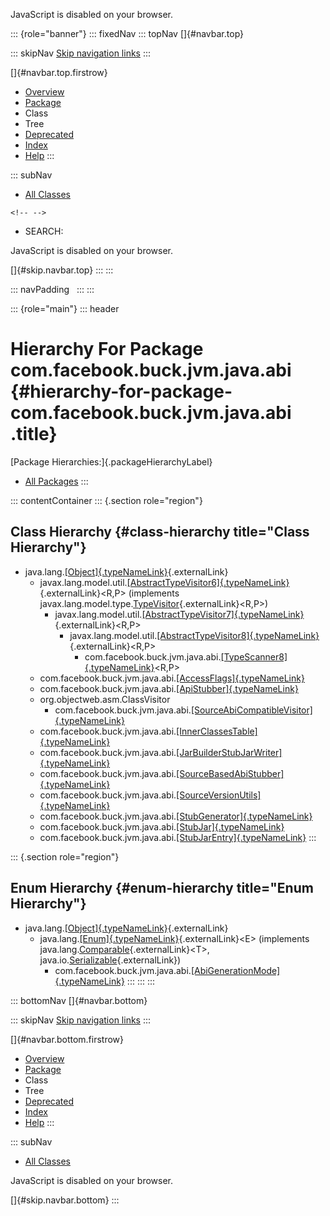 <div>

JavaScript is disabled on your browser.

</div>

::: {role="banner"}
::: fixedNav
::: topNav
[]{#navbar.top}

::: skipNav
[Skip navigation links](#skip.navbar.top "Skip navigation links")
:::

[]{#navbar.top.firstrow}

-   [Overview](../../../../../../index.html)
-   [Package](package-summary.html)
-   Class
-   Tree
-   [Deprecated](../../../../../../deprecated-list.html)
-   [Index](../../../../../../index-all.html)
-   [Help](../../../../../../help-doc.html)
:::

::: subNav
-   [All Classes](../../../../../../allclasses.html)

```{=html}
<!-- -->
```
-   SEARCH:

<div>

<div>

JavaScript is disabled on your browser.

</div>

</div>

[]{#skip.navbar.top}
:::
:::

::: navPadding
 
:::
:::

::: {role="main"}
::: header
# Hierarchy For Package com.facebook.buck.jvm.java.abi {#hierarchy-for-package-com.facebook.buck.jvm.java.abi .title}

[Package Hierarchies:]{.packageHierarchyLabel}

-   [All Packages](../../../../../../overview-tree.html)
:::

::: contentContainer
::: {.section role="region"}
## Class Hierarchy {#class-hierarchy title="Class Hierarchy"}

-   java.lang.[[Object]{.typeNameLink}](http://docs.oracle.com/javase/7/docs/api/java/lang/Object.html?is-external=true "class or interface in java.lang"){.externalLink}
    -   javax.lang.model.util.[[AbstractTypeVisitor6]{.typeNameLink}](http://docs.oracle.com/javase/7/docs/api/javax/lang/model/util/AbstractTypeVisitor6.html?is-external=true "class or interface in javax.lang.model.util"){.externalLink}\<R,​P\>
        (implements
        javax.lang.model.type.[TypeVisitor](http://docs.oracle.com/javase/7/docs/api/javax/lang/model/type/TypeVisitor.html?is-external=true "class or interface in javax.lang.model.type"){.externalLink}\<R,​P\>)
        -   javax.lang.model.util.[[AbstractTypeVisitor7]{.typeNameLink}](http://docs.oracle.com/javase/7/docs/api/javax/lang/model/util/AbstractTypeVisitor7.html?is-external=true "class or interface in javax.lang.model.util"){.externalLink}\<R,​P\>
            -   javax.lang.model.util.[[AbstractTypeVisitor8]{.typeNameLink}](http://docs.oracle.com/javase/7/docs/api/javax/lang/model/util/AbstractTypeVisitor8.html?is-external=true "class or interface in javax.lang.model.util"){.externalLink}\<R,​P\>
                -   com.facebook.buck.jvm.java.abi.[[TypeScanner8]{.typeNameLink}](TypeScanner8.html "class in com.facebook.buck.jvm.java.abi")\<R,​P\>
    -   com.facebook.buck.jvm.java.abi.[[AccessFlags]{.typeNameLink}](AccessFlags.html "class in com.facebook.buck.jvm.java.abi")
    -   com.facebook.buck.jvm.java.abi.[[ApiStubber]{.typeNameLink}](ApiStubber.html "class in com.facebook.buck.jvm.java.abi")
    -   org.objectweb.asm.ClassVisitor
        -   com.facebook.buck.jvm.java.abi.[[SourceAbiCompatibleVisitor]{.typeNameLink}](SourceAbiCompatibleVisitor.html "class in com.facebook.buck.jvm.java.abi")
    -   com.facebook.buck.jvm.java.abi.[[InnerClassesTable]{.typeNameLink}](InnerClassesTable.html "class in com.facebook.buck.jvm.java.abi")
    -   com.facebook.buck.jvm.java.abi.[[JarBuilderStubJarWriter]{.typeNameLink}](JarBuilderStubJarWriter.html "class in com.facebook.buck.jvm.java.abi")
    -   com.facebook.buck.jvm.java.abi.[[SourceBasedAbiStubber]{.typeNameLink}](SourceBasedAbiStubber.html "class in com.facebook.buck.jvm.java.abi")
    -   com.facebook.buck.jvm.java.abi.[[SourceVersionUtils]{.typeNameLink}](SourceVersionUtils.html "class in com.facebook.buck.jvm.java.abi")
    -   com.facebook.buck.jvm.java.abi.[[StubGenerator]{.typeNameLink}](StubGenerator.html "class in com.facebook.buck.jvm.java.abi")
    -   com.facebook.buck.jvm.java.abi.[[StubJar]{.typeNameLink}](StubJar.html "class in com.facebook.buck.jvm.java.abi")
    -   com.facebook.buck.jvm.java.abi.[[StubJarEntry]{.typeNameLink}](StubJarEntry.html "class in com.facebook.buck.jvm.java.abi")
:::

::: {.section role="region"}
## Enum Hierarchy {#enum-hierarchy title="Enum Hierarchy"}

-   java.lang.[[Object]{.typeNameLink}](http://docs.oracle.com/javase/7/docs/api/java/lang/Object.html?is-external=true "class or interface in java.lang"){.externalLink}
    -   java.lang.[[Enum]{.typeNameLink}](http://docs.oracle.com/javase/7/docs/api/java/lang/Enum.html?is-external=true "class or interface in java.lang"){.externalLink}\<E\>
        (implements
        java.lang.[Comparable](http://docs.oracle.com/javase/7/docs/api/java/lang/Comparable.html?is-external=true "class or interface in java.lang"){.externalLink}\<T\>,
        java.io.[Serializable](http://docs.oracle.com/javase/7/docs/api/java/io/Serializable.html?is-external=true "class or interface in java.io"){.externalLink})
        -   com.facebook.buck.jvm.java.abi.[[AbiGenerationMode]{.typeNameLink}](AbiGenerationMode.html "enum in com.facebook.buck.jvm.java.abi")
:::
:::
:::

::: bottomNav
[]{#navbar.bottom}

::: skipNav
[Skip navigation links](#skip.navbar.bottom "Skip navigation links")
:::

[]{#navbar.bottom.firstrow}

-   [Overview](../../../../../../index.html)
-   [Package](package-summary.html)
-   Class
-   Tree
-   [Deprecated](../../../../../../deprecated-list.html)
-   [Index](../../../../../../index-all.html)
-   [Help](../../../../../../help-doc.html)
:::

::: subNav
-   [All Classes](../../../../../../allclasses.html)

<div>

<div>

JavaScript is disabled on your browser.

</div>

</div>

[]{#skip.navbar.bottom}
:::
